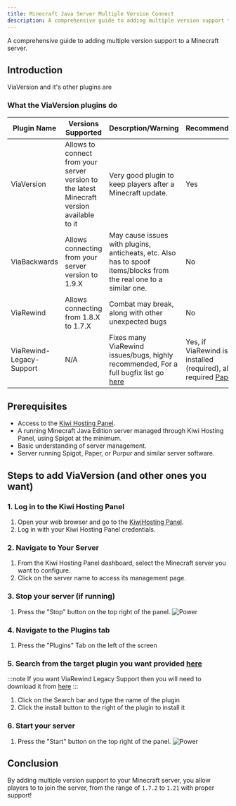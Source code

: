 ```yaml
---
title: Minecraft Java Server Multiple Version Connect
description: A comprehensive guide to adding multiple version support to a Minecraft server
---
```


A comprehensive guide to adding multiple version support to a Minecraft server.

## Introduction

ViaVersion and it's other plugins are

### What the ViaVersion plugins do

| Plugin Name              | Versions Supported                                                                         | Descrption/Warning                                                                                                                                                         | Recommended                                                                                          |
| ------------------------ | ------------------------------------------------------------------------------------------ | -------------------------------------------------------------------------------------------------------------------------------------------------------------------------- | ---------------------------------------------------------------------------------------------------- |
| ViaVersion               | Allows to connect from your server version to the latest Minecraft version available to it | Very good plugin to keep players after a Minecraft update.                                                                                                                 | Yes                                                                                                  |
| ViaBackwards             | Allows connecting from your server version to 1.9.X                                        | May cause issues with plugins, anticheats, etc. Also has to spoof items/blocks from the real one to a similar one.                                                         | No                                                                                                   |
| ViaRewind                | Allows connecting from 1.8.X to 1.7.X                                                      | Combat may break, along with other unexpected bugs                                                                                                                         | No                                                                                                   |
| ViaRewind-Legacy-Support | N/A                                                                                        | Fixes many ViaRewind issues/bugs, highly recommended, For a full bugfix list go [here](https://github.com/ViaVersion/ViaRewind-Legacy-Support?tab=readme-ov-file#features) | Yes, if ViaRewind is installed (required), also required [Paper](https://papermc.io/downloads/paper) |

## Prerequisites

-   Access to the [Kiwi Hosting Panel](https://gmp.kiwihosting.net).
-   A running Minecraft Java Edition server managed through Kiwi Hosting Panel, using Spigot at the minimum.
-   Basic understanding of server management.
-   Server running Spigot, Paper, or Purpur and similar server software.

## Steps to add ViaVersion (and other ones you want)

### 1. Log in to the Kiwi Hosting Panel

1. Open your web browser and go to the [KiwiHosting Panel](https://gmp.kiwihosting.net).
2. Log in with your Kiwi Hosting Panel credentials.

### 2. Navigate to Your Server

1. From the Kiwi Hosting Panel dashboard, select the Minecraft server you want to configure.
2. Click on the server name to access its management page.

### 3. Stop your server (if running)

1. Press the "Stop" button on the top right of the panel.
   ![Power](/assets/actions/power/stop.png)

### 4. Navigate to the Plugins tab

1. Press the "Plugins" Tab on the left of the screen

### 5. Search from the target plugin you want provided [here](#what-the-viaversion-plugins-do)

:::note
If you want ViaRewind Legacy Support then you will need to download it from [here](https://github.com/ViaVersion/ViaRewind-Legacy-Support/releases/latest)
:::

1. Click on the Search bar and type the name of the plugin
2. Click the install button to the right of the plugin to install it

### 6. Start your server

1. Press the "Start" button on the top right of the panel.
   ![Power](/assets/actions/power/start.png)

## Conclusion

By adding multiple version support to your Minecraft server, you allow players to to join the server, from the range of `1.7.2` to `1.21` with proper support!
